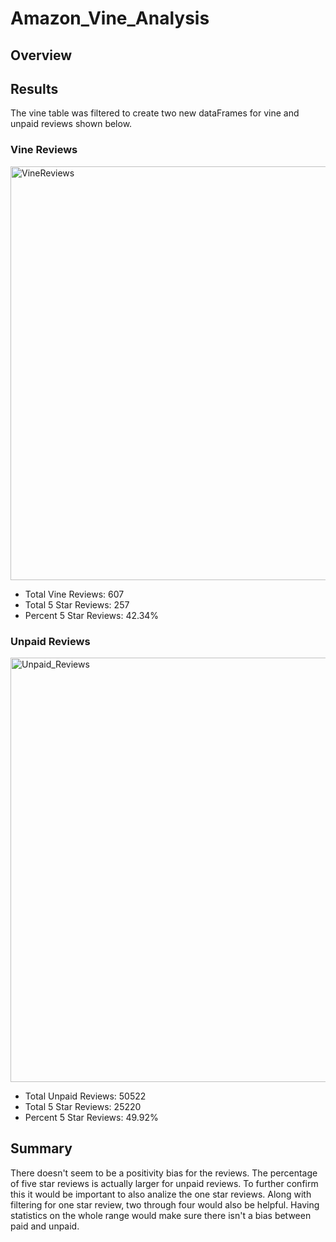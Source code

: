 # Amazon_Vine_Analysis

## Overview

## Results

The vine table was filtered to create two new dataFrames for vine and unpaid reviews shown below.

### Vine Reviews

<img width="662" alt="VineReviews" src="https://user-images.githubusercontent.com/106006911/190466487-8d0a5207-2e9e-48c6-90ee-0619bfdbaeb9.png">

* Total Vine Reviews: 607
* Total 5 Star Reviews: 257
* Percent 5 Star Reviews: 42.34%
     
### Unpaid Reviews

<img width="679" alt="Unpaid_Reviews" src="https://user-images.githubusercontent.com/106006911/190466665-ab5c990c-5348-48fa-971e-f747c35db0f4.png">

* Total Unpaid Reviews: 50522
* Total 5 Star Reviews: 25220
* Percent 5 Star Reviews: 49.92%

## Summary

There doesn't seem to be a positivity bias for the reviews. The percentage of five star reviews is actually larger for unpaid reviews. To further confirm this it would be important to also analize the one star reviews. Along with filtering for one star review, two through four would also be helpful. Having statistics on the whole range would make sure there isn't a bias between paid and unpaid.
